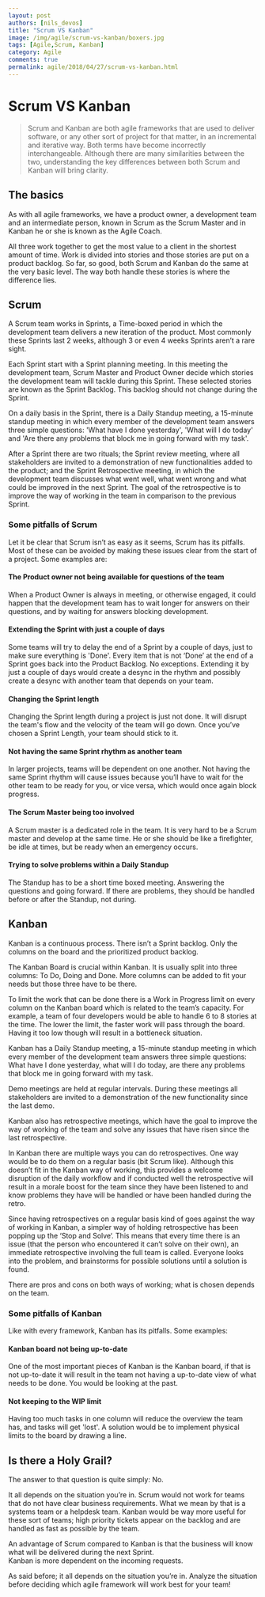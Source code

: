 ```yaml
---
layout: post
authors: [nils_devos]
title: "Scrum VS Kanban"
image: /img/agile/scrum-vs-kanban/boxers.jpg
tags: [Agile,Scrum, Kanban]
category: Agile
comments: true
permalink: agile/2018/04/27/scrum-vs-kanban.html
---
```


# Scrum VS Kanban

> Scrum and Kanban are both agile frameworks that are used to deliver software, or any other sort of project for that matter, in an incremental and iterative way. 
Both terms have become incorrectly interchangeable. Although there are many similarities between the two, 
understanding the key differences between both Scrum and Kanban will bring clarity. 

## The basics
As with all agile frameworks, we have a product owner, a development team and an intermediate person, 
known in Scrum as the Scrum Master and in Kanban he or she is known as the Agile Coach. 

 All three work together to get the most value to a client in the shortest amount of time.  Work is divided into stories and those stories are put on a product backlog. So far, so good, both Scrum and Kanban do the same at the very basic level. The way both handle these stories is where the difference lies. 

## Scrum

A Scrum team works in Sprints, a Time-boxed period in which the development team delivers a new iteration of the product.
Most commonly these Sprints last 2 weeks, although 3 or even 4 weeks Sprints aren’t a rare sight. 

Each Sprint start with a Sprint planning meeting. 
In this meeting the development team, Scrum Master and Product Owner decide which stories the development team will tackle during this Sprint. 
These selected stories are known as the Sprint Backlog. This backlog should not change during the Sprint. 

On a daily basis in the Sprint, there is a Daily Standup meeting, a 15-minute standup meeting in which every member of the development team answers three simple questions: 
'What have I done yesterday', 'What will I do today' and 'Are there any problems that block me in going forward with my task'.

After a Sprint there are two rituals; the Sprint review meeting, where all stakeholders are invited to a demonstration of new functionalities added to the product;
and the Sprint Retrospective meeting, in which the development team discusses what went well, what went wrong and what could be improved in the next Sprint.
The goal of the retrospective is to improve the way of working in the team in comparison to the previous Sprint.


### Some pitfalls of Scrum

Let it be clear that Scrum isn’t as easy as it seems, Scrum has its pitfalls.
Most of these can be avoided by making these issues clear from the start of a project.
Some examples are:

#### The Product owner not being available for questions of the team
When a Product Owner is always in meeting, or otherwise engaged, it could happen that the development team has to wait longer for answers on their questions, and by waiting for answers blocking development. 

#### Extending the Sprint with just a couple of days
Some teams will try to delay the end of a Sprint by a couple of days, just to make sure everything is 'Done'. 
Every item that is not ‘Done’ at the end of a Sprint goes back into the Product Backlog.
No exceptions. 
Extending it by just a couple of days would create a desync in the rhythm and possibly create a desync with another team that depends on your team.

#### Changing the Sprint length
Changing the Sprint length during a project is just not done. 
It will disrupt the team's flow and the velocity of the team will go down. 
Once you’ve chosen a Sprint Length, your team should stick to it.

#### Not having the same Sprint rhythm as another team
In larger projects, teams will be dependent on one another. 
Not having the same Sprint rhythm will cause issues because you’ll have to wait for the other team to be ready for you, or vice versa, which would once again block progress.

#### The Scrum Master being too involved
A Scrum master is a dedicated role in the team.
It is very hard to be a Scrum master and develop at the same time. 
He or she should be like a firefighter, be idle at times, but be ready when an emergency occurs. 

#### Trying to solve problems within a Daily Standup
The Standup has to be a short time boxed meeting. Answering the questions and going forward. 
If there are problems, they should be handled before or after the Standup, not during. 

## Kanban

Kanban is a continuous process. 
There isn’t a Sprint backlog. Only the columns on the board and the prioritized product backlog. 

The Kanban Board is crucial within Kanban. 
It is usually split into three columns: To Do, Doing and Done. 
More columns can be added to fit your needs but those three have to be there. 

To limit the work that can be done there is a Work in Progress limit on every column on the Kanban board which is related to the team’s capacity. 
For example, a team of four developers would be able to handle 6 to 8 stories at the time. 
The lower the limit, the faster work will pass through the board. 
Having it too low though will result in a bottleneck situation. 

Kanban has a Daily Standup meeting, a 15-minute standup meeting in which every member of the development team answers three simple questions: 
What have I done yesterday, what will I do today, are there any problems that block me in going forward with my task. 

Demo meetings are held at regular intervals.
During these meetings all stakeholders are invited to a demonstration of the new functionality since the last demo. 

Kanban also has retrospective meetings, which have the goal to improve the way of working of the team and solve any issues that have risen since the last retrospective. 

In Kanban there are multiple ways you can do retrospectives.
One way would be to do them on a regular basis (bit Scrum like). 
Although this doesn’t fit in the Kanban way of working,
this provides a welcome disruption of the daily workflow and if conducted well the retrospective will result in a morale boost for the team since they have been listened to and know problems they have will be handled or have been handled during the retro.

Since having retrospectives on a regular basis kind of goes against the way of working in Kanban, a simpler way of holding retrospective has been popping up the ‘Stop and Solve‘. 
This means that every time there is an issue (that the person who encountered it can’t solve on their own), 
an immediate retrospective involving the full team is called. Everyone looks into the problem, and brainstorms for possible solutions until a solution is found.

There are pros and cons on both ways of working; what is chosen depends on the team.

### Some pitfalls of Kanban

Like with every framework, Kanban has its pitfalls. 
Some examples:

#### Kanban board not being up-to-date
One of the most important pieces of Kanban is the Kanban board, if that is not up-to-date it will result in the team not having a up-to-date view of what needs to be done.
You would be looking at the past. 

#### Not keeping to the WIP limit
Having too much tasks in one column will reduce the overview the team has, and tasks will get 'lost'.
A solution would be to implement physical limits to the board by drawing a line. 

## Is there a Holy Grail?
The answer to that question is quite simply: No. 

It all depends on the situation you’re in. Scrum would not work for teams that do not have clear business requirements. 
What we mean by that is a systems team or a helpdesk team. 
Kanban would be way more useful for these sort of teams; high priority tickets appear on the backlog and are handled as fast as possible by the team. 

An advantage of Scrum compared to Kanban is that the business will know what will be delivered during the next Sprint.  
Kanban is more dependent on the incoming requests.

As said before; it all depends on the situation you’re in. Analyze the situation before deciding which agile framework will work best for your team!

